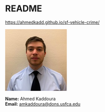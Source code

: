 # README

<https://ahmedkadd.github.io/sf-vehicle-crime/>

![Profile Image](./images/profile.jpg)

**Name:** Ahmed Kaddoura  
**Email:** <amkaddoura@dons.usfca.edu>
